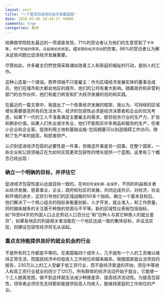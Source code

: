 ```yaml
---
layout: post
title: "一个更具包容性的经济发展蓝图"
date: 2016-03-06 18:44:17 +0800
comments: true
categories: 翻译
---
```



哈佛商学院校友最近的一项调查发现，71%的受访者认为他们的生意受到了`不平等`，`中产阶级的停滞`，`日益增长的贫困`，或`有限的经济流动`的伤害。66%的受访者认为解决这些问题比促进经济发展重要。

尽管如此，许多雇主仍然觉得采取诸如改善工人和家庭的福祉的行动，是别人的工作。

这种心态是一个错误。商界领袖不只是雇主：作为区域经济发展实体的董事会成员，他们在城市和大都会地区的城市，他们的公司有重大影响。随着政府和非营利部门的合作伙伴，他们有能力转变和扩大经济发展的目的和实践。

在最近的一篇文章中，我提出了一个改善经济发展的框架，我认为，可持续的区域增长需要提高所有的生活水平。经济的包容性必须是经济决策者和企业的优先考虑。如果下一代的工人不准备满足主要雇主的需求，那将扼杀行业的生产力、扩张和剩余价值。如果人们失业或半失业，他们不能购买许多商品和服务的生产，伤害小企业和企业家。低效利用土地和基础设施-包括拥塞可以创造阻碍工作访问，限制了生产率的提高，和损害财产。

认识到促进经济包容的必要性是一件事，但做这件事是另一回事。在整个国家，一些企业和公民领袖正在为如何实现更具包容性的增长提供一个蓝图。这里有三个概念已经出现：

### 确立一个明确的目标，并评估它

促进经济包容性是以达成目标一致的。在`明尼阿波利斯-圣保罗`，不同的利益相关者从经济发展，慈善事业，企业，政府和社区的发展，共同达成共识，对经济，社会和环境的进步，这将引导他们的区域战略的50多个指标。确立一个基本目标后，他们解决了一个核心组合的指标来衡量创新，人才开发，就业准入，和工作质量，同时越来越多的关注基于种族的贫困与不平等。新的区域性仪表板包括指标，如“16至64岁的外国人口占总劳动人口百分比”和“白种人与其它种族人的就业差异”，如果各地区的利益相关者没能在一个地区达成一致的集体目标，并设法实现，则建设包容性经济将无从谈起。

### 重点支持能提供良好的就业机会的行业

不是所有的工作都是平等的。在美国每四个成年人，几乎就有一个人的工资难以维持正常生活，而国民经济中的低收入工作岗位却越来越多。根据国家就业法项目的报告，230万以上的工人受雇于低工资行业，而不是经济衰退的开始，而在中等收入和高工资行业就业的则少了120万。所有群体的经济活动开始于就业，它能使一个工人脱离贫困，做不到这样就无法减少种族差异、提高经济流动性。为提高包容性，领导者必须优先支持那些能提供较高人均收入、能维持家庭的工作岗位的产业。
